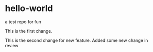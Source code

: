 # hello-world
a test repo for fun

This is the first change.

This is the second change for new feature. Added some new change in review

